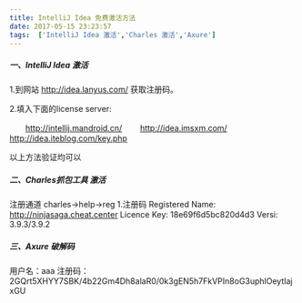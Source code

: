 ```yaml
---
title: IntelliJ Idea 免费激活方法
date: 2017-05-15 23:23:57
tags:  ['IntelliJ Idea 激活','Charles 激活','Axure'] 
---
```



##### 一、IntelliJ Idea 激活

1.到网站 http://idea.lanyus.com/ 获取注册码。

2.填入下面的license server:

　　http://intellij.mandroid.cn/
　　http://idea.imsxm.com/
　　http://idea.iteblog.com/key.php

以上方法验证均可以

##### 二、Charles抓包工具 激活


注册通道
charles->help->reg
1.注册码
Registered Name: http://ninjasaga.cheat.center
Licence Key: 18e69f6d5bc820d4d3
Versi: 3.9.3/3.9.2


##### 三、Axure 破解码

用户名：aaa
注册码：2GQrt5XHYY7SBK/4b22Gm4Dh8alaR0/0k3gEN5h7FkVPIn8oG3uphlOeytIajxGU
